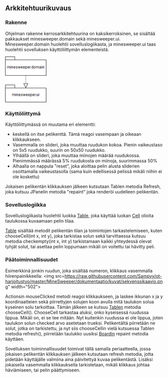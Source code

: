 ## Arkkitehtuurikuvaus

### Rakenne
Ohjelman rakenne kerrosarkkitehtuurina on kaksikerroksinen, se sisältää pakkaukset minesweeper.domain sekä minesweeper.ui. Minesweeper.domain huolehtii sovelluslogiikasta, ja minesweeper.ui taas huolehtii sovelluksen käyttöliittymän elementeistä.

![](https://raw.githubusercontent.com/Sampyy/ot-harjoitustyo/master/MineSweeper/dokumentaatio/kuvat/kerroskaavio.png)


### Käyttöliittymä 

Käyttöliittymässä on muutama eri elementti: 
- keskellä on itse pelikenttä. Tämä reagoi vasempaan ja oikeaan klikkaukseen.
- Vasemmalla on slideri, joka muuttaa ruudukon kokoa. Pienin vaikeustaso on 5x5 ruudukko, suurin on 50x50 ruudukko.
- Ylhäällä on slideri, joka muuttaa miinojen määrää ruudukossa. Pienimmässä määrässä 5% ruudukosta on miinoja, suurimmassa 50%
- Alhaalla on nappula "reset", joka aloittaa pelin alusta sliderien osoittamalla vaikeustasolla (sama kuin edellisessä pelissä mikäli niihin ei ole koskettu)

Jokaisen pelikentän klikkauksen jälkeen kutsutaan Tablen metodia Refresh, joka kutsuu JPanelin metodia "repaint" joka renderöi uudelleen pelikentän.


### Sovelluslogiikka

Sovelluslogiikasta huolehtii luokka [Table](https://github.com/Sampyy/ot-harjoitustyo/blob/master/MineSweeper/src/main/java/minesweeper/domain/Table.java), joka käyttää luokan [Cell](https://github.com/Sampyy/ot-harjoitustyo/blob/master/MineSweeper/src/main/java/minesweeper/domain/Cell.java) olioita taulukossa kuvaamaan pelin tilaa. 

[Table](https://github.com/Sampyy/ot-harjoitustyo/blob/master/MineSweeper/src/main/java/minesweeper/domain/Table.java) sisältää metodit pelikentän tilan ja toimintojen tarkastelemiseen, kuten chooseCell(int x, int y), joka tarkistaa solun sekä tarvittaessa kutsuu metodia checkempty(int x, int y) tarkistamaan kaikki yhteydessä olevat tyhjät solut, tai asettaa pelin loppumaan mikäli on voitettu tai hävitty peli.

### Päätoiminnallisuudet

Esimerkkinä jonkin ruudun, joka sisältää numeron, klikkaus vasemmalla hiirenpainikkeella: <img src=https://raw.githubusercontent.com/Sampyy/ot-harjoitustyo/master/MineSweeper/dokumentaatio/kuvat/sekvenssikaavio.png" width="502">

Actionsin mouseClicked metodi reagoi klikkaukseen, ja laskee ikkunan x ja y koordinaatteien sekä piirrettyjen solujen koon avulla mitä taulukon solua kyseinen solu tarkoittaa. Tämän jälkeen se kutsuu [Tablen](https://github.com/Sampyy/ot-harjoitustyo/blob/master/MineSweeper/src/main/java/minesweeper/domain/Table.java) metodia chooseCell(). ChooseCell tarkastaa aluksi, onko kyseisessä ruudussa lippua. Mikäli on, ei se tee mitään. Nyt kuitenkin ruudussa ei ole lippua, joten taulukon solun checked arvo asetetaan trueksi. Pelikentältä piirretään ne solut, jotka on tarkistettu, ja nyt siis chooseCellin vielä kutsuessa Tablen metodia refresh(), piirretään taulukko uusiksi [Boardin](https://github.com/Sampyy/ot-harjoitustyo/blob/master/MineSweeper/src/main/java/minesweeper/ui/Board.java) repaint metodia käyttäen.

Sovelluksen toiminnallisuudet toimivat tällä samalla periaatteella, jossa jokaisen pelikentän klikkauksen jälkeen kutsutaan refresh metodia, jotta pidetään käyttäjälle valmiina aina päivitettyä kuvaa pelikentästä. Lisäksi jokaisella vasemmalla klikkauksella tarkistetaan, mikäli klikkaus johtaa häviämiseen, tai pelin päättymiseen.




